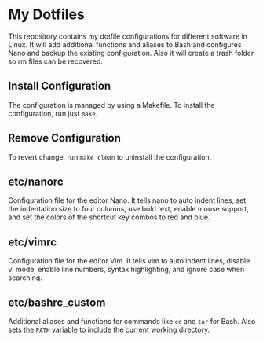 # My Dotfiles

This repository contains my dotfile configurations for different software in
Linux. It will add additional functions and aliases to Bash and configures Nano
and backup the existing configuration. Also it will create a trash folder so
rm files can be recovered.

## Install Configuration

The configuration is managed by using a Makefile. To install the configuration,
run just `make`.

## Remove Configuration

To revert change, run `make clean` to uninstall the configuration.

## etc/nanorc

Configuration file for the editor Nano. It tells nano to auto indent lines, set
the indentation size to four columns, use bold text, enable mouse support, and
set the colors of the shortcut key combos to red and blue.

## etc/vimrc

Configuration file for the editor Vim. It tells vim to auto indent lines,
disable vi mode, enable line numbers, syntax highlighting, and ignore case when
searching.

## etc/bashrc_custom

Additional aliases and functions for commands like `cd` and `tar` for Bash. Also
sets the `PATH` variable to include the current working directory.
